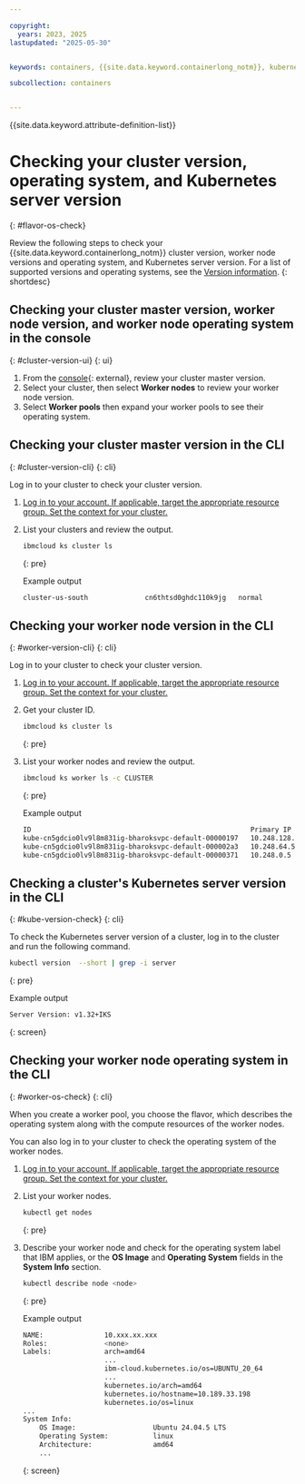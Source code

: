 ```yaml
---

copyright: 
  years: 2023, 2025
lastupdated: "2025-05-30"


keywords: containers, {{site.data.keyword.containerlong_notm}}, kubernetes, allowlist, operating system, rhel, ubuntu

subcollection: containers


---
```


{{site.data.keyword.attribute-definition-list}}



# Checking your cluster version, operating system, and Kubernetes server version
{: #flavor-os-check}

Review the following steps to check your {{site.data.keyword.containerlong_notm}} cluster version, worker node versions and operating system, and Kubernetes server version. For a list of supported versions and operating systems, see the [Version information](/docs/containers?topic=containers-cs_versions).
{: shortdesc}

## Checking your cluster master version, worker node version, and worker node operating system in the console
{: #cluster-version-ui}
{: ui}

1. From the [console](https://cloud.ibm.com/containers/cluster-management/clusters){: external}, review your cluster master version.
1. Select your cluster, then select **Worker nodes** to review your worker node version.
1. Select **Worker pools** then expand your worker pools to see their operating system.


## Checking your cluster master version in the CLI
{: #cluster-version-cli}
{: cli}

Log in to your cluster to check your cluster version.

1. [Log in to your account. If applicable, target the appropriate resource group. Set the context for your cluster.](/docs/containers?topic=containers-access_cluster)
1. List your clusters and review the output.
    ```sh
    ibmcloud ks cluster ls
    ```
    {: pre}

    Example output
    ```sh
    cluster-us-south              cn6thtsd0ghdc110k9jg   normal        2 months ago   3         Dallas               1.32.5    Default               vpc-gen2
    ```
    

## Checking your worker node version in the CLI
{: #worker-version-cli}
{: cli}

Log in to your cluster to check your cluster version.

1. [Log in to your account. If applicable, target the appropriate resource group. Set the context for your cluster.](/docs/containers?topic=containers-access_cluster)
1. Get your cluster ID.
    ```sh
    ibmcloud ks cluster ls
    ```
    {: pre}

1. List your worker nodes and review the output.
    ```sh
    ibmcloud ks worker ls -c CLUSTER
    ```
    {: pre}

    Example output
    ```sh
    ID                                                      Primary IP     Flavor     State    Status   Zone       Version
    kube-cn5gdcio0lv9l8m831ig-bharoksvpc-default-00000197   10.248.128.5   bx2.4x16   normal   Ready    jp-osa-3   1.32.5*
    kube-cn5gdcio0lv9l8m831ig-bharoksvpc-default-000002a3   10.248.64.5    bx2.4x16   normal   Ready    jp-osa-2   1.32.5*
    kube-cn5gdcio0lv9l8m831ig-bharoksvpc-default-00000371   10.248.0.5     bx2.4x16   normal   Ready    jp-osa-1   1.32.5*
    ```
    

## Checking a cluster's Kubernetes server version in the CLI
{: #kube-version-check}
{: cli}


To check the Kubernetes server version of a cluster, log in to the cluster and run the following command.



```sh
kubectl version  --short | grep -i server
```
{: pre}

Example output
```sh
Server Version: v1.32+IKS
```
{: screen}




## Checking your worker node operating system in the CLI
{: #worker-os-check}
{: cli}

When you create a worker pool, you choose the flavor, which describes the operating system along with the compute resources of the worker nodes.

You can also log in to your cluster to check the operating system of the worker nodes.
1. [Log in to your account. If applicable, target the appropriate resource group. Set the context for your cluster.](/docs/containers?topic=containers-access_cluster)
2. List your worker nodes.
    ```sh
    kubectl get nodes
    ```
    {: pre}

3. Describe your worker node and check for the operating system label that IBM applies, or the **OS Image** and **Operating System** fields in the **System Info** section.
    ```sh
    kubectl describe node <node>
    ```
    {: pre}

    Example output

    ```sh
    NAME:               10.xxx.xx.xxx
    Roles:              <none>
    Labels:             arch=amd64
                        ...
                        ibm-cloud.kubernetes.io/os=UBUNTU_20_64
                        ...
                        kubernetes.io/arch=amd64
                        kubernetes.io/hostname=10.189.33.198
                        kubernetes.io/os=linux
    ...
    System Info:
        OS Image:                   Ubuntu 24.04.5 LTS
        Operating System:           linux
        Architecture:               amd64
        ...
    ```
    {: screen}
